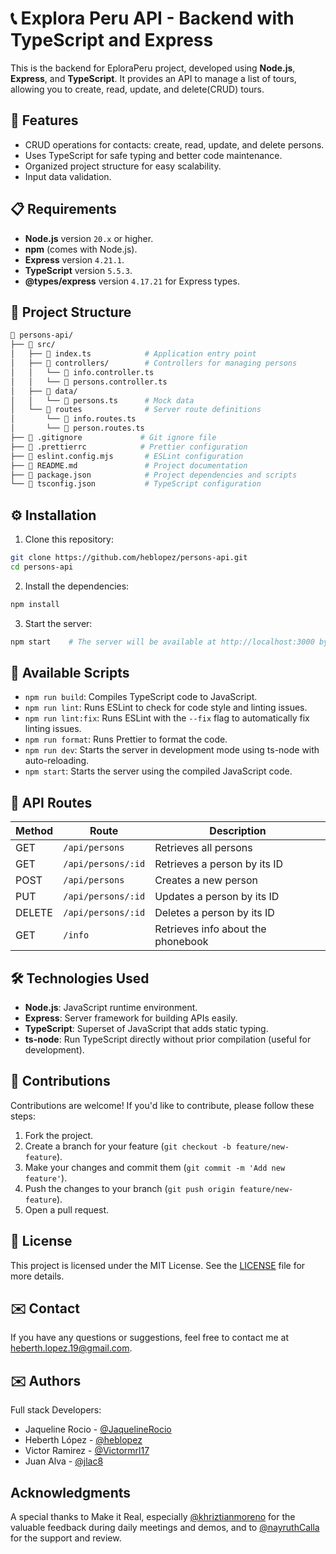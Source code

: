 # 📞 Explora Peru API - Backend with TypeScript and Express

This is the backend for EploraPeru project, developed using **Node.js**, **Express**, and **TypeScript**. It provides an API to manage a list of tours, allowing you to create, read, update, and delete(CRUD) tours.

## 🚀 Features

- CRUD operations for contacts: create, read, update, and delete persons.
- Uses TypeScript for safe typing and better code maintenance.
- Organized project structure for easy scalability.
- Input data validation.

## 📋 Requirements

- **Node.js** version `20.x` or higher.
- **npm** (comes with Node.js).
- **Express** version `4.21.1`.
- **TypeScript** version `5.5.3`.
- **@types/express** version `4.17.21` for Express types.

## 📂 Project Structure

```bash
📁 persons-api/
├── 📁 src/
│   ├── 📄 index.ts            # Application entry point
│   ├── 📁 controllers/        # Controllers for managing persons
│   │   └── 📄 info.controller.ts
│   │   └── 📄 persons.controller.ts
│   ├── 📁 data/
│   │   └── 📄 persons.ts      # Mock data
│   └── 📁 routes              # Server route definitions
│       └── 📄 info.routes.ts
│       └── 📄 person.routes.ts
├── 📄 .gitignore             # Git ignore file
├── 📄 .prettierrc            # Prettier configuration
├── 📄 eslint.config.mjs       # ESLint configuration
├── 📄 README.md               # Project documentation
├── 📄 package.json            # Project dependencies and scripts
└── 📄 tsconfig.json           # TypeScript configuration
```

## ⚙️ Installation

1. Clone this repository:

```bash
git clone https://github.com/heblopez/persons-api.git
cd persons-api
```

2. Install the dependencies:

```bash
npm install
```

3. Start the server:

```bash
npm start    # The server will be available at http://localhost:3000 by default.
```

## 📌 Available Scripts

- `npm run build`: Compiles TypeScript code to JavaScript.
- `npm run lint`: Runs ESLint to check for code style and linting issues.
- `npm run lint:fix`: Runs ESLint with the `--fix` flag to automatically fix linting issues.
- `npm run format`: Runs Prettier to format the code.
- `npm run dev`: Starts the server in development mode using ts-node with auto-reloading.
- `npm start`: Starts the server using the compiled JavaScript code.

## 🚦 API Routes

| Method | Route               | Description                              |
|--------|---------------------|------------------------------------------|
| GET    | `/api/persons`      | Retrieves all persons                    |
| GET    | `/api/persons/:id`  | Retrieves a person by its ID             |
| POST   | `/api/persons`      | Creates a new person                     |
| PUT    | `/api/persons/:id`  | Updates a person by its ID               |
| DELETE | `/api/persons/:id`  | Deletes a person by its ID               |
| GET    | `/info`             | Retrieves info about the phonebook       |

## 🛠️ Technologies Used

- **Node.js**: JavaScript runtime environment.
- **Express**: Server framework for building APIs easily.
- **TypeScript**: Superset of JavaScript that adds static typing.
- **ts-node**: Run TypeScript directly without prior compilation (useful for development).

## 🤝 Contributions

Contributions are welcome! If you'd like to contribute, please follow these steps:

1. Fork the project.
2. Create a branch for your feature (`git checkout -b feature/new-feature`).
3. Make your changes and commit them (`git commit -m 'Add new feature'`).
4. Push the changes to your branch (`git push origin feature/new-feature`).
5. Open a pull request.

## 📄 License

This project is licensed under the MIT License. See the [LICENSE](./LICENSE) file for more details.

## ✉️ Contact

If you have any questions or suggestions, feel free to contact me at [heberth.lopez.19@gmail.com](mailto:heberth.lopez.19@gmail.com).

## ✉️ Authors

Full stack Developers:

- Jaqueline Rocio - [@JaquelineRocio](https://github.com/JaquelineRocio)
- Heberth López - [@heblopez](https://github.com/heblopez)
- Victor Ramirez - [@Victormrl17](https://github.com/Victormrl17)
- Juan Alva - [@jlac8](https://github.com/jlac8)

## Acknowledgments

A special thanks to Make it Real, especially [@khriztianmoreno](https://github.com/khriztianmoreno) for the valuable feedback during daily meetings and demos, and to [@nayruthCalla](https://github.com/nayruthCalla) for the support and review.

